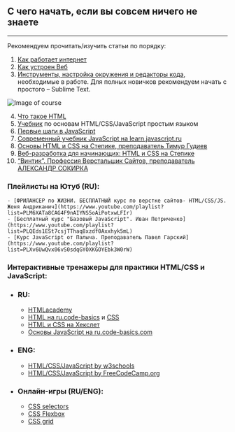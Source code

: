 ## С чего начать, если вы совсем ничего не знаете
***
Рекомендуем прочитать/изучить статьи по порядку:

1.	[Как работает интернет](https://developer.mozilla.org/ru/docs/Learn/Common_questions/How_does_the_Internet_work )
2.	[Как устроен Веб](https://developer.mozilla.org/ru/docs/Learn/Getting_started_with_the_web/How_the_Web_works)
3.	[Инструменты, настройка окружения и редакторы кода](https://developer.mozilla.org/ru/docs/Learn/Getting_started_with_the_web/Installing_basic_software), необходимые в работе. Для полных новичков рекомендуем начать с простого – Sublime Text.

![Image of course](https://stepik.org/media/cache/images/courses/38218/cover_S6lejZQ/dae8f6081745ac5e843df1a60f670209.png)


4.  [Что такое HTML](https://developer.mozilla.org/ru/docs/Learn/Getting_started_with_the_web/HTML_basics)
5. [Учебник](http://code.mu/ru/markup/book/prime/) по основам HTML/CSS/JavaScript простым языком
6. [Первые шаги в JavaScript](https://developer.mozilla.org/ru/docs/Learn/JavaScript/First_steps)
7. [Современный учебник JavaScript на learn.javascript.ru](https://learn.javascript.ru/)
8. [Основы HTML и CSS на Степике, преподаватель Тимур Гудиев](https://stepik.org/course/52164/promo#toc)
9. [Веб-разработка для начинающих: HTML и CSS на Степике](https://stepik.org/course/38218/promo#toc)
10. [“Винтик”. Профессия Верстальщик Сайтов, преподаватель АЛЕКСАНДР СОКИРКА](https://geniuscourses.com/course/web-start/?tab=tab-overview)


### Плейлисты на Ютуб (RU):

    - [ФРИЛАНСЕР по ЖИЗНИ. БЕСПЛАТНЫЙ курс по верстке сайтов- HTML/CSS/JS. Женя Андриканич](https://www.youtube.com/playlist?list=PLM6XATa8CAG4F9nAIYNS5oAiPotxwLFIr)
    - [Бесплатный курс "Базовый JavaScript". Иван Петриченко](https://www.youtube.com/playlist?list=PLQEds1ESt7csjTThaq8xzdf0Axxhyk5mL)
    - [Курс JavaScript от Палыча. Преподаватель Павел Гарский](https://www.youtube.com/playlist?list=PLXv6UwQvx06vS0sdqGYOXKGOYEbk3W0rW)



### Интерактивные тренажеры для практики HTML/CSS и JavaScript:

  - ### RU:
    * [HTMLacademy](https://htmlacademy.ru/courses/basic-html-css)
    * [HTML на ru.code-basics](https://ru.code-basics.com/languages/html) и [CSS](https://ru.code-basics.com/languages/css)
    * [HTML и CSS на Хекслет](https://ru.hexlet.io/courses/css-content)
    * [Основы JavaScript на ru.code-basics.com ](https://ru.code-basics.com/languages/javascript)
    
  - ### ENG:
    * [ HTML/CSS/JavaScript by w3schools](https://www.w3schools.com/html/default.asp)
    * [ HTML/CSS/JavaScript by FreeCodeCamp.org](https://www.freecodecamp.org/learn/responsive-web-design/basic-html-and-html5/)

  - ### Онлайн-игры (RU/ENG):
    * [CSS selectors](https://css-diner.netlify.app/)
    * [CSS Flexbox](http://flexboxfroggy.com/)
    * [CSS grid](http://cssgridgarden.com/)




  

